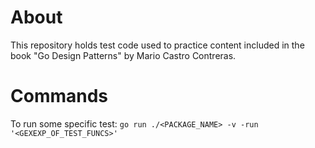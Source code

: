 # About
This repository holds test code used to practice content included in the book
"Go Design Patterns" by Mario Castro Contreras.

# Commands
To run some specific test: `go run ./<PACKAGE_NAME> -v -run '<GEXEXP_OF_TEST_FUNCS>'`